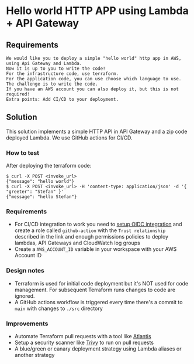 # Hello world HTTP APP using Lambda + API Gateway

## Requirements

```
We would like you to deploy a simple "hello world" http app in AWS, using Api Gateway and Lambda.
Now it is up to you to write the code!
For the infrastructure code, use terraform.
For the application code, you can use choose which language to use.
The challenge is to write the code.
If you have an AWS account you can also deploy it, but this is not required!
Extra points: Add CI/CD to your deployment.
```

## Solution

This solution implements a simple HTTP API in API Gateway and a zip code deployed Lambda. We use GitHub actions for CI/CD.

### How to test

After deploying the terraform code:
```console
$ curl -X POST <invoke_url>
{"message": "hello world"}
$ curl -X POST <invoke_url> -H 'content-type: application/json' -d '{ "greeter": "Stefan" }'
{"message": "hello Stefan"}
```

### Requirements

- For CI/CD integration to work you need to [setup OIDC integration](https://docs.github.com/en/actions/deployment/security-hardening-your-deployments/configuring-openid-connect-in-amazon-web-services) and create a role called `github-action` with the `Trust relationship` described in the link and enough permissions policies to deploy lambdas, API Gateways and CloudWatch log groups
- Create a `AWS_ACCOUNT_ID` variable in your workspace with your AWS Account ID

### Design notes

- Terraform is used for initial code deployment but it's NOT used for code management. For subsequent Terraform runs changes to code are ignored.
- A GitHub actions workflow is triggered every time there's a commit to `main` with changes to `./src` directory

### Improvements

- Automate Terraform pull requests with a tool like [Atlantis](https://www.runatlantis.io/)
- Setup a security scanner like [Trivy](https://github.com/aquasecurity/trivy) to run on pull requests
- A blue/green or canary deployment strategy using Lambda aliases or another strategy